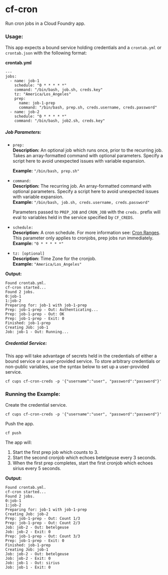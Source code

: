 # cf-cron
Run cron jobs in a Cloud Foundry app.

### Usage:

This app expects a bound service holding credentials and a `crontab.yml` or `crontab.json` with the following format:

**crontab.yml**

```
---
jobs:
  - name: job-1
    schedule: "0 * * * * *"
    command: "/bin/bash, job.sh, creds.key"
    tz: "America/Los_Angeles"
    prep:
      name: job-1-prep
      command: "/bin/bash, prep.sh, creds.username, creds.password"
  - name: job-2
    schedule: "0 * * * * *"
    command: "/bin/bash, job2.sh, creds.key"
```

##### Job Parameters:
  
* `prep:`<br> 
    **Description:** An optional job which runs once, prior to the recurring job. Takes an array-formatted command with optional parameters. Specify a script here to avoid unexpected issues with variable expansion.<br>

   **Example:** `"/bin/bash, prep.sh"`
   
* `command:`<br>
  **Description:** The recurring job. An array-formatted command with optional parameters. Specify a script here to avoid unexpected issues with variable expansion.<br>
   **Example:** `"/bin/bash, job.sh, creds.username, creds.password"`
   
   Parameters passed to `PREP_JOB` and `CRON_JOB` with the `creds.` prefix will eval to variables held in the service specified by `CF_CREDS`.
   
* `schedule:`<br>
  **Description:** A cron schedule. For more information see: [Cron Ranges](https://www.npmjs.com/package/cron#cron-ranges). This parameter only applies to cronjobs, prep jobs run immediately.<br>
   **Example:** `"0 * * * * *"`

* `tz: [optional]`<br>
  **Description:** Time Zone for the cronjob.<br>
   **Example:** `"America/Los_Angeles"`
   

**Output:**

```
Found crontab.yml.
cf-cron started...
Found 2 jobs.
0:job-1
1:job-2
Preparing for: job-1 with job-1-prep
Prep: job-1-prep - Out: Authenticating...
Prep: job-1-prep - Out: OK
Prep: job-1-prep - Exit: 0
Finished: job-1-prep
Creating Job: job-1
Job: job-1 - Out: Running...
```
  
##### Credential Service:

This app will take advantage of secrets held in the credentials of either a bound service or a user-provided service. To store arbitrary credentials or non-public variables, use the syntax below to set up a user-provided service.

```
cf cups cf-cron-creds -p '{"username":"user", "password":"password"}'
```

### Running the Example:

Create the credential service.

```
cf cups cf-cron-creds -p '{"username":"user", "password":"password"}'
```

Push the app.

```
cf push
```

The app will:

1. Start the first prep job which counts to 3.
2. Start the second cronjob which echoes betelgeuse every 3 seconds.
3. When the first prep completes, start the first cronjob which echoes sirius every 5 seconds.

**Output:**

```
Found crontab.yml.
cf-cron started...
Found 2 jobs.
0:job-1
1:job-2
Preparing for: job-1 with job-1-prep
Creating Job: job-2
Prep: job-1-prep - Out: Count 1/3 
Prep: job-1-prep - Out: Count 2/3 
Job: job-2 - Out: betelgeuse
Job: job-2 - Exit: 0
Prep: job-1-prep - Out: Count 3/3 
Prep: job-1-prep - Exit: 0
Finished: job-1-prep
Creating Job: job-1
Job: job-2 - Out: betelgeuse
Job: job-2 - Exit: 0
Job: job-1 - Out: sirius
Job: job-1 - Exit: 0
```
